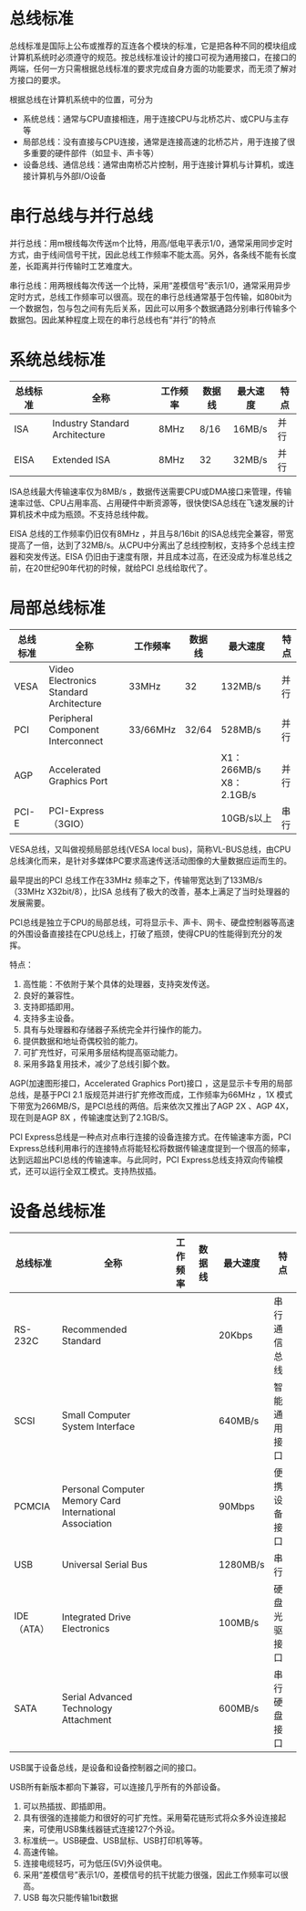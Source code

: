 # 总线标准

总线标准是国际上公布或推荐的互连各个模块的标准，它是把各种不同的模块组成计算机系统时必须遵守的规范。按总线标准设计的接口可视为通用接口，在接口的两端，任何一方只需根据总线标准的要求完成自身方面的功能要求，而无须了解对方接口的要求。

根据总线在计算机系统中的位置，可分为

- 系统总线：通常与CPU直接相连，用于连接CPU与北桥芯片、或CPU与主存等
- 局部总线：没有直接与CPU连接，通常是连接高速的北桥芯片，用于连接了很多重要的硬件部件（如显卡、声卡等）
- 设备总线、通信总线：通常由南桥芯片控制，用于连接计算机与计算机，或连接计算机与外部I/O设备

# 串行总线与并行总线

并行总线：用m根线每次传送m个比特，用高/低电平表示1/0，通常采用同步定时方式，由于线间信号干扰，因此总线工作频率不能太高。另外，各条线不能有长度差，长距离并行传输时工艺难度大。

串行总线：用两根线每次传送一个比特，采用“差模信号”表示1/0，通常采用异步定时方式，总线工作频率可以很高。现在的串行总线通常基于包传输，如80bit为一个数据包，包与包之间有先后关系，因此可以用多个数据通路分别串行传输多个数据包。因此某种程度上现在的串行总线也有“并行”的特点

# 系统总线标准

| 总线标准 | 全称                         | 工作频率 | 数据线  | 最大速度 | 特点   |
| -------- | ------------------------------ | -------- | ------- | -------- | -------- |
| ISA      | Industry Standard Architecture | 8MHz     | 8/16    | 16MB/s   | 并行 |
| EISA     | Extended ISA                   | 8MHz     | 32      | 32MB/s   | 并行 |

ISA总线最大传输速率仅为8MB/s ，数据传送需要CPU或DMA接口来管理，传输速率过低、CPU占用率高、占用硬件中断资源等，很快使ISA总线在飞速发展的计算机技术中成为瓶颈。不支持总线仲裁。

EISA 总线的工作频率仍旧仅有8MHz ，并且与8/16bit 的ISA总线完全兼容，带宽提高了一倍，达到了32MB/s。从CPU中分离出了总线控制权，支持多个总线主控器和突发传送。EISA 仍旧由于速度有限，并且成本过高，在还没成为标准总线之前，在20世纪90年代初的时候，就给PCI 总线给取代了。

# 局部总线标准

| 总线标准 | 全称                                  | 工作频率 | 数据线  | 最大速度            | 特点 |
| -------- | --------------------------------------- | -------- | ------- | ----------------------- | ---- |
| VESA     | Video Electronics Standard Architecture | 33MHz    | 32      | 132MB/s                 | 并行 |
| PCI      | Peripheral Component Interconnect       | 33/66MHz | 32/64   | 528MB/s                 | 并行 |
| AGP      | Accelerated Graphics Port               |          |         | X1：266MB/s X8：2.1GB/s | 并行 |
| PCI-E    | PCI-Express（3GIO）                   |          |         | 10GB/s以上            | 串行 |

VESA总线，又叫做视频局部总线(VESA local bus)，简称VL-BUS总线，由CPU总线演化而来，是针对多媒体PC要求高速传送活动图像的大量数据应运而生的。

最早提出的PCI 总线工作在33MHz 频率之下，传输带宽达到了133MB/s（33MHz X32bit/8），比ISA 总线有了极大的改善，基本上满足了当时处理器的发展需要。

PCI总线是独立于CPU的局部总线，可将显示卡、声卡、网卡、硬盘控制器等高速的外围设备直接挂在CPU总线上，打破了瓶颈，使得CPU的性能得到充分的发挥。

特点：

1. 高性能：不依附于某个具体的处理器，支持突发传送。
2. 良好的兼容性。 
3. 支持即插即用。 
4. 支持多主设备。
5. 具有与处理器和存储器子系统完全并行操作的能力。
6. 提供数据和地址奇偶校验的能力。
7. 可扩充性好，可采用多层结构提高驱动能力。
8. 采用多路复用技术，减少了总线引脚个数。

AGP(加速图形接口，Accelerated Graphics Port)接口 ，这是显示卡专用的局部总线，是基于PCI 2.1 版规范并进行扩充修改而成，工作频率为66MHz ，1X 模式下带宽为266MB/S，是PCI总线的两倍。后来依次又推出了AGP 2X 、AGP 4X，现在则是AGP 8X ，传输速度达到了2.1GB/S。

PCI Express总线是一种点对点串行连接的设备连接方式。在传输速率方面，PCI Express总线利用串行的连接特点将能轻松将数据传输速度提到一个很高的频率，达到远超出PCI总线的传输速率。与此同时，PCI Express总线支持双向传输模式，还可以运行全双工模式。支持热拔插。

# 设备总线标准

| 总线标准 | 全称                                                  | 工作频率 | 数据线  | 最大速度 | 特点       |
| ---------- | ------------------------------------------------------- | -------- | ------- | -------- | ------------ |
| RS-232C    | Recommended Standard                                    |          |         | 20Kbps   | 串行通信总线 |
| SCSI       | Small Computer System Interface                         |          |         | 640MB/s  | 智能通用接口 |
| PCMCIA     | Personal Computer Memory Card International Association |          |         | 90Mbps   | 便携设备接口 |
| USB        | Universal Serial Bus                                    |          |         | 1280MB/s | 串行       |
| IDE（ATA） | Integrated Drive Electronics                            |          |         | 100MB/s  | 硬盘光驱接口 |
| SATA       | Serial Advanced Technology Attachment                   |          |         | 600MB/s  | 串行硬盘接口 |

USB属于设备总线，是设备和设备控制器之间的接口。

USB所有新版本都向下兼容，可以连接几乎所有的外部设备。

1. 可以热插拔、即插即用。
2. 具有很强的连接能力和很好的可扩充性。采用菊花链形式将众多外设连接起来，可使用USB集线器链式连接127个外设。
3. 标准统一。USB硬盘、USB鼠标、USB打印机等等。
4. 高速传输。
5. 连接电缆轻巧，可为低压(5V)外设供电。
6. 采用“差模信号”表示1/0，差模信号的抗干扰能力很强，因此工作频率可以很高。
7. USB 每次只能传输1bit数据

